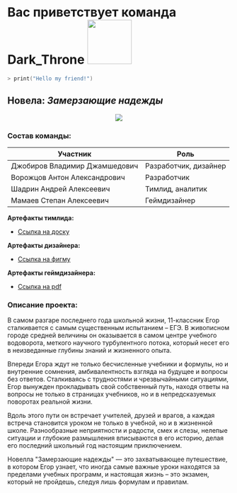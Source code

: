 # Вас приветствует команда Dark_Throne <img src="https://media.tenor.com/dMwtTTN4XusAAAAj/yeah-cute.gif" width="100" height="100" />
```zsh
> print("Hello my friend!")
```
## Новела: *Замерзающие надежды*
<p align="center">
  <img src="https://readme-typing-svg.demolab.com/?lines=Погрузитесь+в+уникальный+мир!;Исследуйте+тайны+новеллы!;Взлетайте+вместе+с+героями!"">
</p>


### Состав команды:

| Участник                          | Роль                  | 
| --------------------------------- | --------------------- | 
| Джобиров Владимир Джамшедович     | Разработчик, дизайнер | 
| Ворожцов Антон Александрович      | Разработчик           |
| Шадрин Андрей Алексеевич          | Тимлид, аналитик      |
| Мамаев Степан Алексеевич          | Геймдизайнер          |

**Артефакты тимлида:**

- [Ссылка на доску](https://ru.yougile.com/team/ab59a3e0b59c/%D0%92%D0%B8%D0%B7%D1%83%D0%B0%D0%BB%D1%8C%D0%BD%D0%B0%D1%8F-%D0%BD%D0%BE%D0%B2%D0%B5%D0%BB%D0%BB%D0%B0-%D0%A3%D1%80%D0%A4%D0%A3#VIZ-23)

**Артефакты дизайнера:**
- [Ссылка на фигму](https://www.figma.com/file/1SFjki0tLfKafusiINZ5y4/Untitled?type=design&node-id=0%3A1&mode=design&t=HKAG2CcZzjGNHGyK-1)


**Артефакты геймдизайнера:**
- [Ссылка на pdf](https://vk.com/doc307718923_669198606?hash=BipnrsSEBAK9am4Hvw80vN6u1TdYv6iZmKuoNkp2QeD&dl=JWr6n1QNPgHkZ6SEGQYXgH0XWrCC7triFkrdJjvDCJL)

### Описание проекта:

В самом разгаре последнего года школьной жизни, 11-классник Егор сталкивается с самым существенным испытанием – ЕГЭ. В живописном городе средней величины он оказывается в самом центре учебного водоворота, меткого научного турбулентного потока, который несет его в неизведанные глубины знаний и жизненного опыта.

Впереди Егора ждут не только бесчисленные учебники и формулы, но и внутренние сомнения, амбивалентность взгляда на будущее и вопросы без ответов. Сталкиваясь с трудностями и чрезвычайными ситуациями, Егор вынужден прокладывать свой собственный путь, находя ответы на вопросы не только в страницах учебников, но и в непредсказуемых поворотах реальной жизни.

Вдоль этого пути он встречает учителей, друзей и врагов, а каждая встреча становится уроком не только в учебной, но и в жизненной школе. Разнообразные неприятности и радости, смех и слезы, нелепые ситуации и глубокие размышления вписываются в его историю, делая его последний школьный год настоящим приключением.

Новелла "Замерзающие надежды" — это захватывающее путешествие, в котором Егор узнает, что иногда самые важные уроки находятся за пределами учебных программ, и настоящая жизнь – это экзамен, который не пройдешь, следуя лишь формулам и правилам.
